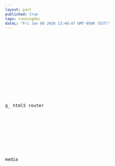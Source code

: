 ```yaml
---
layout: post
published: true
tags: runningdoc
dateL: "Fri Jan 08 2016 13:40:47 GMT-0500 (EST)"
---
```




<pre>
<https://github.com/ampedandwired/html-webpack-plugin>
<https://webpack.github.io/docs/configuration.html>
<https://github.com/webpack/webpack/tree/master/examples/hybrid-routing>
<https://webpack.github.io/docs/webpack-dev-middleware.html>
<https://webpack.github.io/docs/list-of-plugins.html>
<https://webpack.github.io/docs/webpack-dev-server.html>

<https://developer.mozilla.org/en-US/docs/Web/JavaScript/Reference/Global_Objects/Date>
<https://developer.mozilla.org/en-US/docs/Web/JavaScript/Reference/Global_Objects/Array/join>
<https://developer.mozilla.org/en-US/docs/Web/JavaScript/Reference/Global_Objects/Array/toString>
<http://www.w3schools.com/jsref/jsref_prototype_array.asp>

<http://www.w3schools.com/tags/tag_pre.asp>

g_ html5 router
<http://blog.reactandbethankful.com/posts/2015/07/11/router-5-a-new-framework-agnostic-html5-router/>
<http://blog.reactandbethankful.com/posts/2015/09/15/understanding-the-functional-revolution/>
<http://krasimirtsonev.com/blog/article/A-modern-JavaScript-router-in-100-lines-history-api-pushState-hash-url>
<http://router5.github.io/>
<https://visionmedia.github.io/page.js/>
<https://staticapps.org/articles/routing-urls-in-static-apps/>
<https://staticapps.org/>
<https://www.firebase.com/>
<http://expressjs.com/en/starter/faq.html>

media
<https://en.wikipedia.org/wiki/Susumu_Yokota>

</pre>
